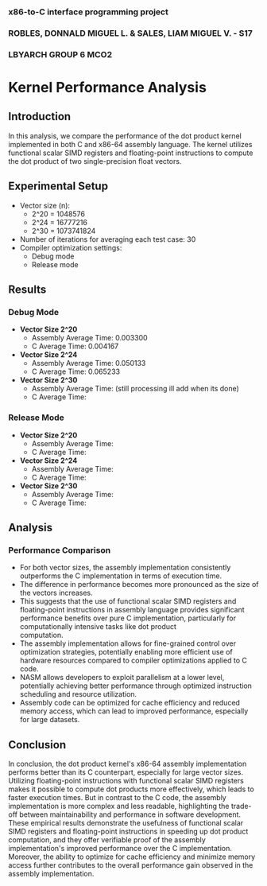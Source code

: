 ### x86-to-C interface programming project
### ROBLES, DONNALD MIGUEL L. & SALES, LIAM MIGUEL V. - S17
### LBYARCH GROUP 6 MCO2

# Kernel Performance Analysis

## Introduction
In this analysis, we compare the performance of the dot product kernel implemented in both C and x86-64 assembly language. The kernel utilizes functional scalar SIMD registers and floating-point instructions to compute the dot product of two single-precision float vectors.

## Experimental Setup
- Vector size (n):
  - 2^20 = 1048576
  - 2^24 = 16777216
  - 2^30 = 1073741824
- Number of iterations for averaging each test case: 30
- Compiler optimization settings:
  - Debug mode
  - Release mode

## Results

### Debug Mode
- **Vector Size  2^20**
  - Assembly Average Time: 0.003300
  - C Average Time: 0.004167
- **Vector Size  2^24**
  - Assembly Average Time: 0.050133
  - C Average Time: 0.065233
- **Vector Size  2^30**
  - Assembly Average Time: (still processing ill add when its done)
  - C Average Time:
 
### Release Mode
- **Vector Size  2^20**
  - Assembly Average Time: 
  - C Average Time: 
- **Vector Size  2^24**
  - Assembly Average Time: 
  - C Average Time: 
- **Vector Size  2^30**
  - Assembly Average Time: 
  - C Average Time: 

## Analysis

### Performance Comparison
- For both vector sizes, the assembly implementation consistently outperforms the C implementation in terms of execution time.
- The difference in performance becomes more pronounced as the size of the vectors increases.
- This suggests that the use of functional scalar SIMD registers and floating-point instructions in assembly language provides significant performance benefits over pure C implementation, particularly for computationally intensive tasks like dot product   
  computation.
- The assembly implementation allows for fine-grained control over optimization strategies, potentially enabling more efficient use of hardware resources compared to compiler optimizations applied to C code.
- NASM allows developers to exploit parallelism at a lower level, potentially achieving better performance through optimized instruction scheduling and resource utilization.
- Assembly code can be optimized for cache efficiency and reduced memory access, which can lead to improved performance, especially for large datasets.


## Conclusion
In conclusion, the dot product kernel's x86-64 assembly implementation performs better than its C counterpart, especially for large vector sizes.
Utilizing floating-point instructions with functional scalar SIMD registers makes it possible to compute dot products more effectively, which leads to faster execution times.
But in contrast to the C code, the assembly implementation is more complex and less readable, highlighting the trade-off between maintainability and performance in software development.
These empirical results demonstrate the usefulness of functional scalar SIMD registers and floating-point instructions in speeding up dot product computation,
and they offer verifiable proof of the assembly implementation's improved performance over the C implementation.
Moreover, the ability to optimize for cache efficiency and minimize memory access further contributes to the overall performance gain observed in the assembly implementation.
